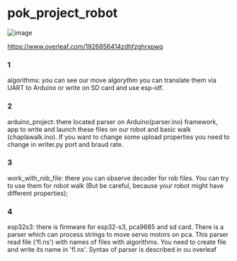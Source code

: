 # pok_project_robot

![image](https://github.com/user-attachments/assets/b0f67556-abd3-45e7-b23a-7ea80a87edb0)


https://www.overleaf.com/1926856414zdhfzghrxpwq

### 1
algorithms: you can see our move algorythm you can translate them via UART to Arduino
or write on SD card and use esp-idf.

### 2
arduino_project: there located parser on Arduino(parser.ino) framework, app to write and launch these files
on our robot and basic walk (chaplawalk.ino). If you want to change some upload properties you need to change
in writer.py port and braud rate.

### 3
work_with_rob_file: there you can observe decoder for rob files. You can try to use them for robot walk (But be careful,
because your robot might have different properties);

### 4
esp32s3: there is firmware for esp32-s3, pca9685 and sd card. There is a parser which can process strings to move servo motors on pca.
This parser read file ('fl.ns') with names of files with algorithms. You need to create file and write its name in 'fl.ns'. Syntax of parser
is described in ou overleaf
